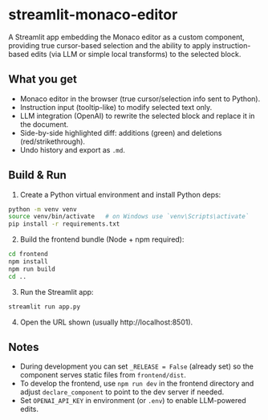 # streamlit-monaco-editor

A Streamlit app embedding the Monaco editor as a custom component, providing true cursor-based selection and the ability to apply instruction-based edits (via LLM or simple local transforms) to the selected block.

## What you get
- Monaco editor in the browser (true cursor/selection info sent to Python).
- Instruction input (tooltip-like) to modify selected text only.
- LLM integration (OpenAI) to rewrite the selected block and replace it in the document.
- Side-by-side highlighted diff: additions (green) and deletions (red/strikethrough).
- Undo history and export as `.md`.

## Build & Run
1. Create a Python virtual environment and install Python deps:

```bash
python -m venv venv
source venv/bin/activate   # on Windows use `venv\Scripts\activate`
pip install -r requirements.txt
```

2. Build the frontend bundle (Node + npm required):

```bash
cd frontend
npm install
npm run build
cd ..
```

3. Run the Streamlit app:

```bash
streamlit run app.py
```

4. Open the URL shown (usually http://localhost:8501).

## Notes
- During development you can set `_RELEASE = False` (already set) so the component serves static files from `frontend/dist`.
- To develop the frontend, use `npm run dev` in the frontend directory and adjust `declare_component` to point to the dev server if needed.
- Set `OPENAI_API_KEY` in environment (or `.env`) to enable LLM-powered edits.
